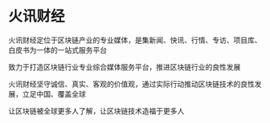 # 火讯财经

火讯财经定位于区块链产业的专业媒体，是集新闻、快讯、行情、专访、项目库、白皮书为一体的一站式服务平台

致力于打造区块链行业专业综合媒体服务平台，推进区块链行业的良性发展

火讯财经坚守诚信、真实、客观的价值观，通过实际行动推动区块链技术的良性发展，立足中国、覆盖全球

让区块链被全球更多人了解，让区块链技术造福于更多人
